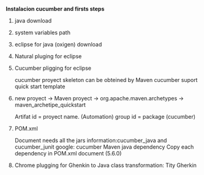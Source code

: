 **Instalacion cucumber and firsts steps**

1. java download
2. system variables path
3. eclipse for java (oxigen) download
4. Natural pluging for eclipse
5. Cucumber pligging for eclipse

	cucumber proyect skeleton can be obteined by Maven
	cucumber suport quick start template

6. new proyect -> Maven proyect -> org.apache.maven.archetypes -> maven_archetipe_quickstart

	Artifat id = proyect name. (Automation)
	group id = package	(cucumber)

7. POM.xml

	Document needs all the jars information:cucumber_java and cucumber_junit
	google: cucumber Maven java dependency
	Copy each dependency in POM.xml document (5.6.0)
	
8. Chrome plugging for Ghenkin to Java class transformation: Tity Gherkin

